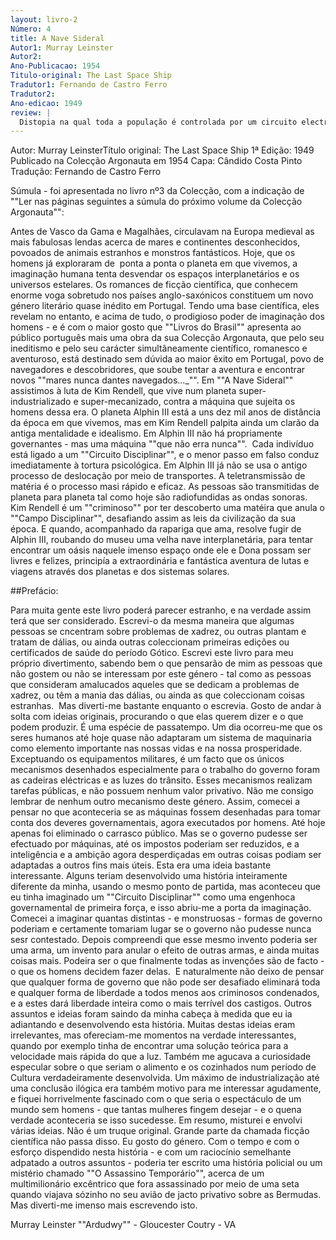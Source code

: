 ```yaml
---
layout: livro-2
Número: 4
title: A Nave Sideral
Autor1: Murray Leinster
Autor2: 
Ano-Publicacao: 1954
Titulo-original: The Last Space Ship
Tradutor1: Fernando de Castro Ferro
Tradutor2: 
Ano-edicao: 1949
review: |
  Distopia na qual toda a população é controlada por um circuito electrónico implantado à nascença. A partir daqui segue-se o óbvio.
---
```












Autor: Murray LeinsterTítulo original: The Last Space Ship
1ª Edição: 1949
Publicado na Colecção Argonauta em 1954
Capa: Cândido Costa Pinto 
Tradução: Fernando de Castro Ferro

Súmula - foi apresentada no livro nº3 
da Colecção, com a indicação de ""Ler nas páginas seguintes a súmula do 
próximo volume da Colecção Argonauta"":

Antes de Vasco da Gama e Magalhães, circulavam na Europa medieval as mais fabulosas lendas acerca de mares e continentes desconhecidos, povoados de animais estranhos e monstros fantásticos. Hoje, que os homens já exploraram de  ponta a ponta o planeta em que vivemos, a imaginação humana tenta desvendar os espaços interplanetários e os universos estelares. Os romances de ficção científica, que conhecem enorme voga sobretudo nos países anglo-saxónicos constituem um novo género literário quase inédito em Portugal. Tendo uma base científica, eles revelam no entanto, e acima de tudo, o prodigioso poder de imaginação dos homens - e é com o maior gosto que ""Livros do Brasil"" apresenta ao público português mais uma obra da sua Colecção Argonauta, que pelo seu ineditismo e pelo seu carácter simultâneamente científico, romanesco e aventuroso, está destinado sem dúvida ao maior êxito em Portugal, povo de navegadores e descobridores, que soube tentar a aventura e encontrar novos ""mares nunca dantes navegados..._"".
Em ""A Nave Sideral"" assistimos à luta de Kim Rendell, que vive num planeta super-industrializado e super-mecanizado, contra a máquina que sujeita os homens dessa era. O planeta Alphin III está a uns dez mil anos de distância da época em que vivemos, mas em Kim Rendell palpita ainda um clarão da antiga mentalidade e idealismo. Em Alphin III não há propriamente governantes - mas uma máquina ""que não erra nunca"".  Cada indivíduo está ligado a um ""Circuito Disciplinar"", e o menor passo em falso conduz imediatamente à tortura psicológica.
Em Alphin III já não se usa o antigo processo de deslocação por meio de transportes. A teletransmissão de matéria é o processo masi rápido e eficaz. As pessoas são transmitidas de planeta para planeta tal como hoje são radiofundidas as ondas sonoras.
Kim Rendell é um ""criminoso"" por ter descoberto uma matéira que anula o ""Campo Disciplinar"", desafiando assim as leis da civilização da sua época. E quando, acompanhado da rapariga que ama, resolve fugir de Alphin III, roubando do museu uma velha nave interplanetária, para tentar encontrar um oásis naquele imenso espaço onde ele e Dona possam ser livres e felizes, principía a extraordinária e fantástica aventura de lutas e viagens através dos planetas e dos sistemas solares.

##Prefácio:

Para muita gente este livro poderá parecer estranho, e na verdade assim terá que ser considerado. Escrevi-o da mesma maneira que algumas pessoas se cncentram sobre problemas de xadrez, ou outras plantam e tratam de dálias, ou ainda outras coleccionam primeiras edições ou certificados de saúde do período Gótico. Escrevi este livro para meu próprio divertimento, sabendo bem o que pensarão de mim as pessoas que não gostem ou não se interessam por este género - tal como as pessoas que consideram amalucados aqueles que se dedicam a problemas de xadrez, ou têm a mania das dálias, ou ainda as que coleccionam coisas estranhas. 
Mas diverti-me bastante enquanto o escrevia. Gosto de andar à solta com ideias originais, procurando o que elas querem dizer e o que podem produzir. É uma espécie de passatempo. Um dia ocorreu-me que os seres humanos até hoje quase não adaptaram um sistema de maquinaria como elemento importante nas nossas vidas e na nossa prosperidade. Exceptuando os equipamentos militares, é um facto que os únicos mecanismos desenhados especialmente para o trabalho do governo foram as cadeiras eléctricas e as luzes do trânsito. Esses mecanismos realizam tarefas públicas, e não possuem nenhum valor privativo. Não me consigo lembrar de nenhum outro mecanismo deste género. Assim, comecei a pensar no que aconteceria se as máquinas fossem desenhadas para tomar conta dos deveres governamentais, agora executados por homens. Até hoje apenas foi eliminado o carrasco público. Mas se o governo pudesse ser efectuado por máquinas, até os impostos poderiam ser reduzidos, e a inteligência e a ambição agora desperdiçadas em outras coisas podiam ser adaptadas a outros fins mais úteis.
Esta era uma ideia bastante interessante. Alguns teriam desenvolvido uma história inteiramente diferente da minha, usando o mesmo ponto de partida, mas aconteceu que eu tinha imaginado um ""Circuito Disciplinar"" como uma engenhoca governamental de primeira força, e isso abriu-me a porta da imaginação. Comecei a imaginar quantas distintas - e monstruosas - formas de governo poderiam e certamente tomariam lugar se o governo não pudesse nunca sesr contestado. Depois compreendi que esse mesmo invento poderia ser uma arma, um invento para anular o efeito de outras armas, e ainda muitas coisas mais. Podeira ser o que finalmente todas as invenções são de facto - o que os homens decidem fazer delas. 
E naturalmente não deixo de pensar que qualquer forma de governo que não pode ser desafiado eliminará toda e qualquer forma de liberdade a todos menos aos criminosos condenados, e a estes dará liberdade inteira como o mais terrível dos castigos.
Outros assuntos e ideias foram saindo da minha cabeça à medida que eu ia adiantando e desenvolvendo esta história. Muitas destas ideias eram irrelevantes, mas ofereciam-me momentos na verdade interessantes, quando por exemplo tinha de encontrar uma solução teórica para a velocidade mais rápida do que a luz. Também me agucava a curiosidade especular sobre o que seriam o alimento e os cozinhados num período de Cultura verdadeiramente desenvolvida. Um máximo de industrialização até uma conclusão ilógica era também motivo para me interessar agudamente, e fiquei horrivelmente fascinado com o que seria o espectáculo de um mundo sem homens - que tantas mulheres fingem desejar - e o quena verdade aconteceria se isso sucedesse.
Em resumo, misturei e envolvi várias ideias. Não é um truque original. Grande parte da chamada ficção científica não passa disso. Eu gosto do género. Com o tempo e com o esforço dispendido nesta história - e com um raciocínio semelhante adpatado a outros assuntos - poderia ter escrito uma história policial ou um mistério chamado ""O Assassino Temporário"", acerca de um multimilionário excêntrico que fora assassinado por meio de uma seta quando viajava sózinho no seu avião de jacto privativo sobre as Bermudas.
Mas diverti-me imenso mais escrevendo isto.

Murray Leinster
""Ardudwy"" - Gloucester Coutry - VA 
